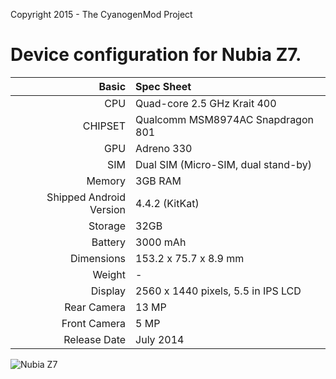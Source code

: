 Copyright 2015 - The CyanogenMod Project

Device configuration for Nubia Z7.
=====================================

Basic   | Spec Sheet
-------:|:-------------------------
CPU     | Quad-core 2.5 GHz Krait 400
CHIPSET | Qualcomm MSM8974AC Snapdragon 801
GPU     | Adreno 330
SIM     | Dual SIM (Micro-SIM, dual stand-by)
Memory  | 3GB RAM
Shipped Android Version | 4.4.2 (KitKat)
Storage | 32GB
Battery | 3000 mAh
Dimensions | 153.2 x 75.7 x 8.9 mm
Weight  | -
Display | 2560 x 1440 pixels, 5.5 in IPS LCD
Rear Camera  | 13 MP
Front Camera | 5 MP
Release Date | July 2014


![Nubia Z7](http://cdn2.gsmarena.com/vv/pics/zte/zte-nubia-z7-1.jpg "Nubia Z7")
